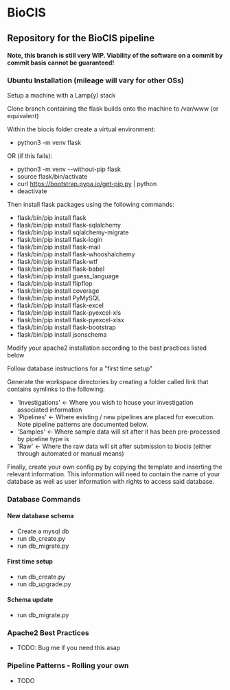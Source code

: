 # BioCIS
## Repository for the BioCIS pipeline

#### Note, this branch is still very WIP. Viability of the software on a commit by commit basis cannot be guaranteed!

### Ubuntu Installation (mileage will vary for other OSs)
Setup a machine with a Lamp(y) stack

Clone branch containing the flask builds onto the machine to /var/www (or equivalent)

Within the biocis folder create a virtual environment:

- python3 -m venv flask

OR (if this fails):

- python3 -m venv --without-pip flask
- source flask/bin/activate
- curl https://bootstrap.pypa.io/get-pip.py | python
- deactivate

Then install flask packages using the following commands:

- flask/bin/pip install flask
- flask/bin/pip install flask-sqlalchemy
- flask/bin/pip install sqlalchemy-migrate
- flask/bin/pip install flask-login
- flask/bin/pip install flask-mail
- flask/bin/pip install flask-whooshalchemy
- flask/bin/pip install flask-wtf
- flask/bin/pip install flask-babel
- flask/bin/pip install guess_language
- flask/bin/pip install flipflop
- flask/bin/pip install coverage
- flask/bin/pip install PyMySQL
- flask/bin/pip install flask-excel
- flask/bin/pip install flask-pyexcel-xls
- flask/bin/pip install flask-pyexcel-xlsx
- flask/bin/pip install flask-bootstrap
- flask/bin/pip install jsonschema

Modify your apache2 installation according to the best practices listed below

Follow database instructions for a "first time setup"

Generate the workspace directories by creating a folder called link that contains symlinks to the following:
- 'Investigations' <- Where you wish to house your investigation associated information
- 'Pipelines' <- Where existing / new pipelines are placed for execution. Note pipeline patterns are documented below.
- 'Samples' <- Where sample data will sit after it has been pre-processed by pipeline type is
- 'Raw' <- Where the raw data will sit after submission to biocis (either through automated or manual means)

Finally, create your own config.py by copying the template and inserting the relevant information.
This information will need to contain the name of your database as well as user information with rights to access said database.

### Database Commands
#### New database schema

- Create a mysql db
- run db_create.py
- run db_migrate.py

#### First time setup

- run db_create.py
- run db_upgrade.py

#### Schema update

- run db_migrate.py

### Apache2 Best Practices

- TODO: Bug me if you need this asap


### Pipeline Patterns - Rolling your own

- TODO

